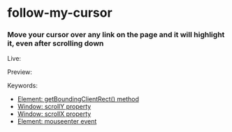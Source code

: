 # follow-my-cursor

### Move your cursor over any link on the page and it will highlight it, even after scrolling down

Live: 

Preview: 

Keywords:
- [Element: getBoundingClientRect() method](https://developer.mozilla.org/en-US/docs/Web/API/Element/getBoundingClientRect)
- [Window: scrollY property](https://developer.mozilla.org/en-US/docs/Web/API/Window/scrollY)
- [Window: scrollX property](https://developer.mozilla.org/en-US/docs/Web/API/Window/scrollX)
- [Element: mouseenter event](https://developer.mozilla.org/en-US/docs/Web/API/Element/mouseenter_event)
